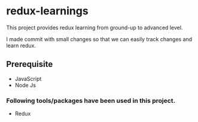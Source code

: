 # redux-learnings
This project provides redux learning from ground-up to advanced level.

I made commit with small changes so that we can easily track changes and learn redux.

## Prerequisite
* JavaScript
* Node Js

### Following tools/packages have been used in this project.
* Redux
